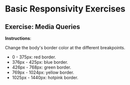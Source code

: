 # Basic Responsivity Exercises

## Exercise: Media Queries

**Instructions**:

Change the body's border color at the different breakpoints.

- 0 - 375px: red border.
- 376px - 425px: blue border.
- 426px - 768px: green border.
- 769px - 1024px: yellow border.
- 1025px - 1440px: hotpink border.
